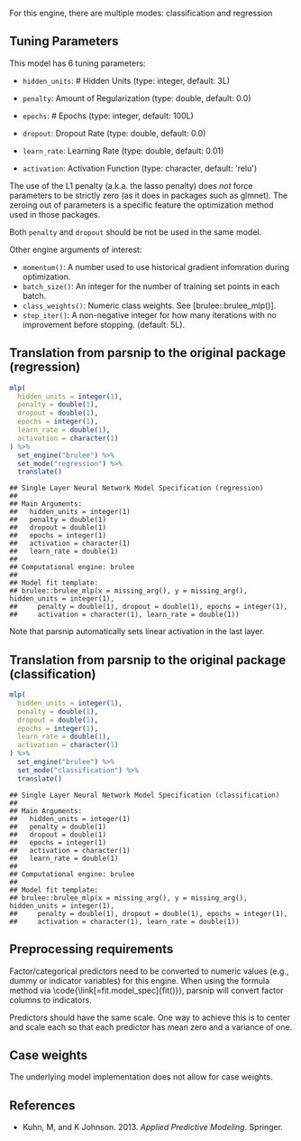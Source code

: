 


For this engine, there are multiple modes: classification and regression

## Tuning Parameters



This model has 6 tuning parameters:

- `hidden_units`: # Hidden Units (type: integer, default: 3L)

- `penalty`: Amount of Regularization (type: double, default: 0.0)

- `epochs`: # Epochs (type: integer, default: 100L)

- `dropout`: Dropout Rate (type: double, default: 0.0)

- `learn_rate`: Learning Rate (type: double, default: 0.01)

- `activation`: Activation Function (type: character, default: 'relu')

The use of the L1 penalty (a.k.a. the lasso penalty) does _not_ force parameters to be strictly zero (as it does in packages such as glmnet). The zeroing out of parameters is a specific feature the optimization method used in those packages.

Both `penalty` and `dropout` should be not be used in the same model. 

Other engine arguments of interest: 

 - `momentum()`: A number used to use historical gradient infomration during optimization.
 - `batch_size()`: An integer for the number of training set points in each batch.
 - `class_weights()`: Numeric class weights. See [brulee::brulee_mlp()].
 - `stop_iter()`: A non-negative integer for how many iterations with no improvement before stopping. (default: 5L).


## Translation from parsnip to the original package (regression)


```r
mlp(
  hidden_units = integer(1),
  penalty = double(1),
  dropout = double(1),
  epochs = integer(1),
  learn_rate = double(1),
  activation = character(1)
) %>%  
  set_engine("brulee") %>% 
  set_mode("regression") %>% 
  translate()
```

```
## Single Layer Neural Network Model Specification (regression)
## 
## Main Arguments:
##   hidden_units = integer(1)
##   penalty = double(1)
##   dropout = double(1)
##   epochs = integer(1)
##   activation = character(1)
##   learn_rate = double(1)
## 
## Computational engine: brulee 
## 
## Model fit template:
## brulee::brulee_mlp(x = missing_arg(), y = missing_arg(), hidden_units = integer(1), 
##     penalty = double(1), dropout = double(1), epochs = integer(1), 
##     activation = character(1), learn_rate = double(1))
```

Note that parsnip automatically sets linear activation in the last layer. 

## Translation from parsnip to the original package (classification)


```r
mlp(
  hidden_units = integer(1),
  penalty = double(1),
  dropout = double(1),
  epochs = integer(1),
  learn_rate = double(1),
  activation = character(1)
) %>% 
  set_engine("brulee") %>% 
  set_mode("classification") %>% 
  translate()
```

```
## Single Layer Neural Network Model Specification (classification)
## 
## Main Arguments:
##   hidden_units = integer(1)
##   penalty = double(1)
##   dropout = double(1)
##   epochs = integer(1)
##   activation = character(1)
##   learn_rate = double(1)
## 
## Computational engine: brulee 
## 
## Model fit template:
## brulee::brulee_mlp(x = missing_arg(), y = missing_arg(), hidden_units = integer(1), 
##     penalty = double(1), dropout = double(1), epochs = integer(1), 
##     activation = character(1), learn_rate = double(1))
```


## Preprocessing requirements


Factor/categorical predictors need to be converted to numeric values (e.g., dummy or indicator variables) for this engine. When using the formula method via \\code{\\link[=fit.model_spec]{fit()}}, parsnip will convert factor columns to indicators.


Predictors should have the same scale. One way to achieve this is to center and 
scale each so that each predictor has mean zero and a variance of one.

## Case weights


The underlying model implementation does not allow for case weights. 

## References

 - Kuhn, M, and K Johnson. 2013. _Applied Predictive Modeling_. Springer.



